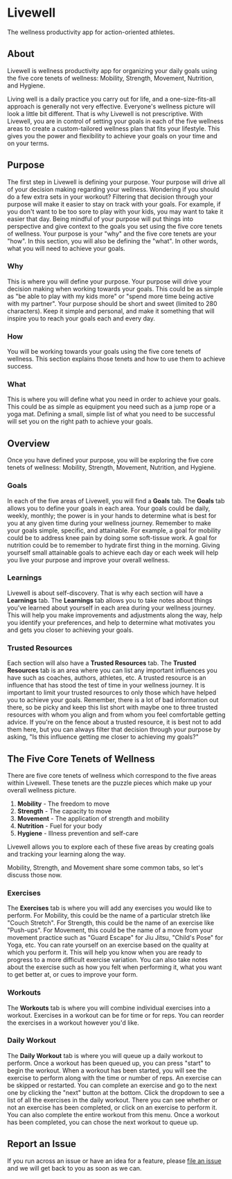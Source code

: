 # Livewell

The wellness productivity app for action-oriented athletes.

## About

Livewell is wellness productivity app for organizing your daily goals using the five core tenets of wellness: Mobility, Strength, Movement, Nutrition, and Hygiene.

Living well is a daily practice you carry out for life, and a one-size-fits-all approach is generally not very effective. Everyone's wellness picture will look a little bit different. That is why Livewell is not prescriptive. With Livewell, you are in control of setting your goals in each of the five wellness areas to create a custom-tailored wellness plan that fits your lifestyle. This gives you the power and flexibility to achieve your goals on your time and on your terms.

## Purpose

The first step in Livewell is defining your purpose. Your purpose will drive all of your decision making regarding your wellness. Wondering if you should do a few extra sets in your workout? Filtering that decision through your purpose will make it easier to stay on track with your goals. For example, if you don't want to be too sore to play with your kids, you may want to take it easier that day. Being mindful of your purpose will put things into perspective and give context to the goals you set using the five core tenets of wellness. Your purpose is your "why" and the five core tenets are your "how". In this section, you will also be defining the "what". In other words, what you will need to achieve your goals.

### Why

This is where you will define your purpose. Your purpose will drive your decision making when working towards your goals. This could be as simple as "be able to play with my kids more" or "spend more time being active with my partner". Your purpose should be short and sweet (limited to 280 characters). Keep it simple and personal, and make it something that will inspire you to reach your goals each and every day.

### How

You will be working towards your goals using the five core tenets of wellness. This section explains those tenets and how to use them to achieve success.

### What

This is where you will define what you need in order to achieve your goals. This could be as simple as equipment you need such as a jump rope or a yoga mat. Defining a small, simple list of what you need to be successful will set you on the right path to achieve your goals.

## Overview

Once you have defined your purpose, you will be exploring the five core tenets of wellness: Mobility, Strength, Movement, Nutrition, and Hygiene.

### Goals

In each of the five areas of Livewell, you will find a **Goals** tab. The **Goals** tab allows you to define your goals in each area. Your goals could be daily, weekly, monthly; the power is in your hands to determine what is best for you at any given time during your wellness journey. Remember to make your goals simple, specific, and attainable. For example, a goal for mobility could be to address knee pain by doing some soft-tissue work. A goal for nutrition could be to remember to hydrate first thing in the morning. Giving yourself small attainable goals to achieve each day or each week will help you live your purpose and improve your overall wellness.

### Learnings

Livewell is about self-discovery. That is why each section will have a **Learnings** tab. The **Learnings** tab allows you to take notes about things you've learned about yourself in each area during your wellness journey. This will help you make improvements and adjustments along the way, help you identify your preferences, and help to determine what motivates you and gets you closer to achieving your goals.

### Trusted Resources

Each section will also have a **Trusted Resources** tab. The **Trusted Resources** tab is an area where you can list any important influences you have such as coaches, authors, athletes, etc. A trusted resource is an influence that has stood the test of time in your wellness journey. It is important to limit your trusted resources to only those which have helped you to achieve your goals. Remember, there is a lot of bad information out there, so be picky and keep this list short with maybe one to three trusted resources with whom you align and from whom you feel comfortable getting advice. If you're on the fence about a trusted resource, it is best not to add them here, but you can always filter that decision through your purpose by asking, "Is this influence getting me closer to achieving my goals?"

## The Five Core Tenets of Wellness

There are five core tenets of wellness which correspond to the five areas within Livewell. These tenets are the puzzle pieces which make up your overall wellness picture.

1. **Mobility** - The freedom to move
2. **Strength** - The capacity to move
2. **Movement** - The application of strength and mobility
3. **Nutrition** - Fuel for your body
4. **Hygiene** - Illness prevention and self-care

Livewell allows you to explore each of these five areas by creating goals and tracking your learning along the way.

Mobility, Strength, and Movement share some common tabs, so let's discuss those now.

### Exercises

The **Exercises** tab is where you will add any exercises you would like to perform. For Mobility, this could be the name of a particular stretch like "Couch Stretch". For Strength, this could be the name of an exercise like "Push-ups". For Movement, this could be the name of a move from your movement practice such as "Guard Escape" for Jiu Jitsu, "Child's Pose" for Yoga, etc. You can rate yourself on an exercise based on the quality at which you perform it. This will help you know when you are ready to progress to a more difficult exercise variation. You can also take notes about the exercise such as how you felt when performing it, what you want to get better at, or cues to improve your form.

### Workouts

The **Workouts** tab is where you will combine individual exercises into a workout. Exercises in a workout can be for time or for reps. You can reorder the exercises in a workout however you'd like.

### Daily Workout

The **Daily Workout** tab is where you will queue up a daily workout to perform. Once a workout has been queued up, you can press "start" to begin the workout. When a workout has been started, you will see the exercise to perform along with the time or number of reps. An exercise can be skipped or restarted. You can complete an exercise and go to the next one by clicking the "next" button at the bottom. Click the dropdown to see a list of all the exercises in the daily workout. There you can see whether or not an exercise has been completed, or click on an exercise to perform it. You can also complete the entire workout from this menu. Once a workout has been completed, you can chose the next workout to queue up.

## Report an Issue

If you run across an issue or have an idea for a feature, please [file an issue](https://github.com/joshcummingsdesign/livewell/issues/new/choose) and we will get back to you as soon as we can.
